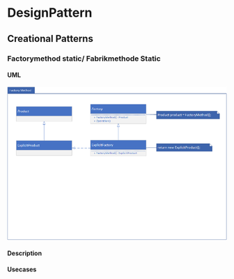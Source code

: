 # DesignPattern
## Creational Patterns
### Factorymethod static/ Fabrikmethode Static

#### UML
![FactoryMethodUML](img/FactoryMethod.png)

#### Description

#### Usecases